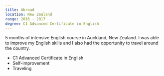 ```yaml
---
title: Abroad
location: New Zealand
range: 2016 - 2017
degree: C1 Advanced Certificate in English
---
```

5 months of intensive English course in Auckland, New Zealand. 
I was able to improve my English skills and I also had the opportunity to travel around the country.
- C1 Advanced Certificate in English
- Self-improvement
- Traveling
